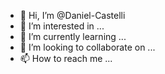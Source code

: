 - 👋 Hi, I’m @Daniel-Castelli
- 👀 I’m interested in ...
- 🌱 I’m currently learning ...
- 💞️ I’m looking to collaborate on ...
- 📫 How to reach me ...

<!---
Daniel-Castelli/Daniel-Castelli is a ✨ special ✨ repository because its `README.md` (this file) appears on your GitHub profile.
You can click the Preview link to take a look at your changes.
--->
